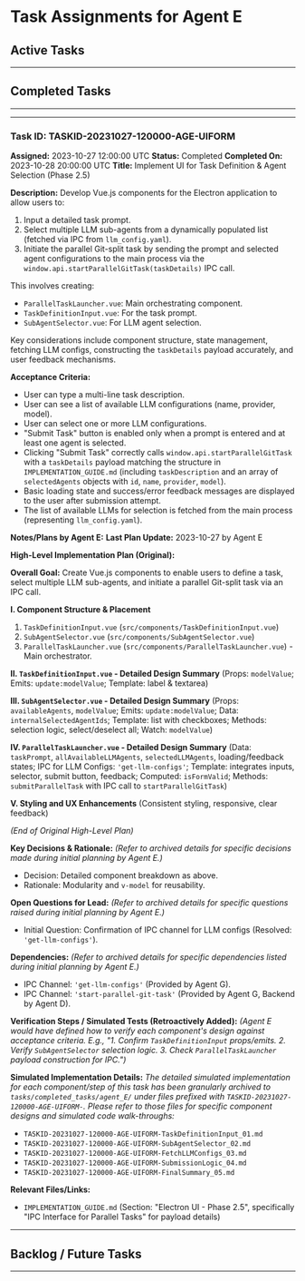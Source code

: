 # Task Assignments for Agent E

## Active Tasks
---
## Completed Tasks
---
---
### Task ID: TASKID-20231027-120000-AGE-UIFORM
**Assigned:** 2023-10-27 12:00:00 UTC
**Status:** Completed
**Completed On:** 2023-10-28 20:00:00 UTC
**Title:** Implement UI for Task Definition & Agent Selection (Phase 2.5)

**Description:**
Develop Vue.js components for the Electron application to allow users to:
1.  Input a detailed task prompt.
2.  Select multiple LLM sub-agents from a dynamically populated list (fetched via IPC from `llm_config.yaml`).
3.  Initiate the parallel Git-split task by sending the prompt and selected agent configurations to the main process via the `window.api.startParallelGitTask(taskDetails)` IPC call.

This involves creating:
*   `ParallelTaskLauncher.vue`: Main orchestrating component.
*   `TaskDefinitionInput.vue`: For the task prompt.
*   `SubAgentSelector.vue`: For LLM agent selection.

Key considerations include component structure, state management, fetching LLM configs, constructing the `taskDetails` payload accurately, and user feedback mechanisms.

**Acceptance Criteria:**
- User can type a multi-line task description.
- User can see a list of available LLM configurations (name, provider, model).
- User can select one or more LLM configurations.
- "Submit Task" button is enabled only when a prompt is entered and at least one agent is selected.
- Clicking "Submit Task" correctly calls `window.api.startParallelGitTask` with a `taskDetails` payload matching the structure in `IMPLEMENTATION_GUIDE.md` (including `taskDescription` and an array of `selectedAgents` objects with `id`, `name`, `provider`, `model`).
- Basic loading state and success/error feedback messages are displayed to the user after submission attempt.
- The list of available LLMs for selection is fetched from the main process (representing `llm_config.yaml`).

**Notes/Plans by Agent E:**
**Last Plan Update:** 2023-10-27 by Agent E

**High-Level Implementation Plan (Original):**

**Overall Goal:** Create Vue.js components to enable users to define a task, select multiple LLM sub-agents, and initiate a parallel Git-split task via an IPC call.

**I. Component Structure & Placement**
1.  `TaskDefinitionInput.vue` (`src/components/TaskDefinitionInput.vue`)
2.  `SubAgentSelector.vue` (`src/components/SubAgentSelector.vue`)
3.  `ParallelTaskLauncher.vue` (`src/components/ParallelTaskLauncher.vue`) - Main orchestrator.

**II. `TaskDefinitionInput.vue` - Detailed Design Summary**
    (Props: `modelValue`; Emits: `update:modelValue`; Template: label & textarea)

**III. `SubAgentSelector.vue` - Detailed Design Summary**
    (Props: `availableAgents`, `modelValue`; Emits: `update:modelValue`; Data: `internalSelectedAgentIds`; Template: list with checkboxes; Methods: selection logic, select/deselect all; Watch: `modelValue`)

**IV. `ParallelTaskLauncher.vue` - Detailed Design Summary**
    (Data: `taskPrompt`, `allAvailableLLMAgents`, `selectedLLMAgents`, loading/feedback states; IPC for LLM Configs: `'get-llm-configs'`; Template: integrates inputs, selector, submit button, feedback; Computed: `isFormValid`; Methods: `submitParallelTask` with IPC call to `startParallelGitTask`)

**V. Styling and UX Enhancements**
    (Consistent styling, responsive, clear feedback)

*(End of Original High-Level Plan)*

**Key Decisions & Rationale:**
*(Refer to archived details for specific decisions made during initial planning by Agent E.)*
- Decision: Detailed component breakdown as above.
- Rationale: Modularity and `v-model` for reusability.

**Open Questions for Lead:**
*(Refer to archived details for specific questions raised during initial planning by Agent E.)*
- Initial Question: Confirmation of IPC channel for LLM configs (Resolved: `'get-llm-configs'`).

**Dependencies:**
*(Refer to archived details for specific dependencies listed during initial planning by Agent E.)*
- IPC Channel: `'get-llm-configs'` (Provided by Agent G).
- IPC Channel: `'start-parallel-git-task'` (Provided by Agent G, Backend by Agent D).

**Verification Steps / Simulated Tests (Retroactively Added):**
*(Agent E would have defined how to verify each component's design against acceptance criteria. E.g., "1. Confirm `TaskDefinitionInput` props/emits. 2. Verify `SubAgentSelector` selection logic. 3. Check `ParallelTaskLauncher` payload construction for IPC.")*

**Simulated Implementation Details:**
*The detailed simulated implementation for each component/step of this task has been granularly archived to `tasks/completed_tasks/agent_E/` under files prefixed with `TASKID-20231027-120000-AGE-UIFORM-`. Please refer to those files for specific component designs and simulated code walk-throughs:*
- `TASKID-20231027-120000-AGE-UIFORM-TaskDefinitionInput_01.md`
- `TASKID-20231027-120000-AGE-UIFORM-SubAgentSelector_02.md`
- `TASKID-20231027-120000-AGE-UIFORM-FetchLLMConfigs_03.md`
- `TASKID-20231027-120000-AGE-UIFORM-SubmissionLogic_04.md`
- `TASKID-20231027-120000-AGE-UIFORM-FinalSummary_05.md`

**Relevant Files/Links:**
- `IMPLEMENTATION_GUIDE.md` (Section: "Electron UI - Phase 2.5", specifically "IPC Interface for Parallel Tasks" for payload details)
---

## Backlog / Future Tasks
---
